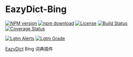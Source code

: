 # EazyDict-Bing

[![NPM version][npm-image]][npm-url] 
[![npm download][download-image]][download-url] 
[![License][license-image]][license-url] 
[![Build Status][github-actions-image]][github-actions-url] 
[![Coverage Status][coveralls-image]][coveralls-url] 
  
[![Lgtm Alerts][lgtm-alerts-image]][lgtm-alerts-url] 
[![Lgtm Grade][lgtm-grade-image]][lgtm-grade-url] 

[EazyDict](https://github.com/keenwon/eazydict) Bing 词典插件

[npm-image]: https://img.shields.io/npm/v/eazydict-bing.svg
[npm-url]: https://www.npmjs.com/package/eazydict-bing
[download-image]: https://img.shields.io/npm/dm/eazydict-bing.svg
[download-url]: https://npmjs.org/package/eazydict-bing
[license-image]: https://img.shields.io/npm/l/eazydict-bing.svg
[license-url]: https://github.com/keenwon/eazydict-bing/blob/master/LICENSE
[github-actions-image]: https://github.com/keenwon/eazydict-bing/workflows/unittest/badge.svg
[github-actions-url]: https://github.com/keenwon/eazydict-bing/actions
[coveralls-image]: https://img.shields.io/coveralls/keenwon/eazydict-bing.svg
[coveralls-url]: https://coveralls.io/github/keenwon/eazydict-bing?branch=master
[lgtm-alerts-image]: https://img.shields.io/lgtm/alerts/g/keenwon/eazydict-bing.svg?logo=lgtm&logoWidth=18
[lgtm-alerts-url]: https://lgtm.com/projects/g/keenwon/eazydict-bing/alerts/
[lgtm-grade-image]: https://img.shields.io/lgtm/grade/javascript/g/keenwon/eazydict-bing.svg?logo=lgtm&logoWidth=18
[lgtm-grade-url]: https://lgtm.com/projects/g/keenwon/eazydict-bing/context:javascript
